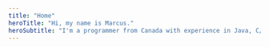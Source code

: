 ```yaml
---
title: "Home"
heroTitle: "Hi, my name is Marcus."
heroSubtitle: "I'm a programmer from Canada with experience in Java, C/C++, and Rust."
---
```

